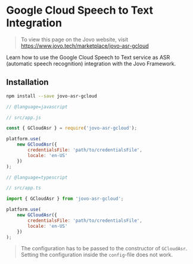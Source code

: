 # Google Cloud Speech to Text Integration

> To view this page on the Jovo website, visit https://www.jovo.tech/marketplace/jovo-asr-gcloud

Learn how to use the Google Cloud Speech to Text service as ASR (automatic speech recognition) integration with the Jovo Framework.

## Installation

```sh
npm install --save jovo-asr-gcloud
```

```javascript
// @language=javascript

// src/app.js

const { GCloudAsr } = require('jovo-asr-gcloud');

platform.use(
	new GCloudAsr({
		credentialsFile: 'path/to/credentialsFile',
		locale: 'en-US'
	})
);

// @language=typescript

// src/app.ts

import { GCloudAsr } from 'jovo-asr-gcloud';

platform.use(
	new GCloudAsr({
		credentialsFile: 'path/to/credentialsFile',
		locale: 'en-US'
	})
);
```

> The configuration has to be passed to the constructor of `GCloudAsr`. Setting the configuration inside the `config`-file does not work.
